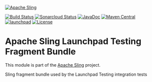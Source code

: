[![Apache Sling](https://sling.apache.org/res/logos/sling.png)](https://sling.apache.org)

&#32;[![Build Status](https://ci-builds.apache.org/job/Sling/job/modules/job/sling-org-apache-sling-launchpad-test-fragment/job/master/badge/icon)](https://ci-builds.apache.org/job/Sling/job/modules/job/sling-org-apache-sling-launchpad-test-fragment/job/master/)&#32;[![Sonarcloud Status](https://sonarcloud.io/api/project_badges/measure?project=apache_sling-org-apache-sling-launchpad-test-fragment&metric=alert_status)](https://sonarcloud.io/dashboard?id=apache_sling-org-apache-sling-launchpad-test-fragment)&#32;[![JavaDoc](https://www.javadoc.io/badge/org.apache.sling/org.apache.sling.launchpad.test-fragment.svg)](https://www.javadoc.io/doc/org.apache.sling/org.apache.sling.launchpad.test-fragment)&#32;[![Maven Central](https://maven-badges.herokuapp.com/maven-central/org.apache.sling/org.apache.sling.launchpad.test-fragment/badge.svg)](https://search.maven.org/#search%7Cga%7C1%7Cg%3A%22org.apache.sling%22%20a%3A%22org.apache.sling.launchpad.test-fragment%22)&#32;[![launchpad](https://sling.apache.org/badges/group-launchpad.svg)](https://github.com/apache/sling-aggregator/blob/master/docs/groups/launchpad.md) [![License](https://img.shields.io/badge/License-Apache%202.0-blue.svg)](https://www.apache.org/licenses/LICENSE-2.0)

# Apache Sling Launchpad Testing Fragment Bundle

This module is part of the [Apache Sling](https://sling.apache.org) project.

Sling fragment bundle used by the Launchpad Testing integration tests
